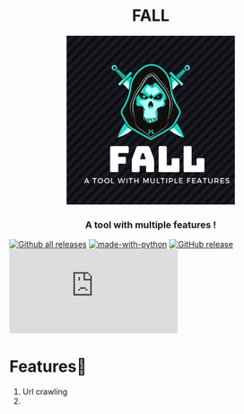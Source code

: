 <h1 align="center">FALL</h1>
<p align="center"><img src="https://github.com/DevanshRaghav75/FALL/blob/main/FALL%20logo.png"  width="300" height="300" />
<h3 align="center">A tool with multiple features !</h3>

[![Github all releases](https://img.shields.io/github/downloads/DevanshRaghav75/FALL/total.svg)](https://GitHub.com/DevanshRaghav75/FALL/releases/)
[![made-with-python](https://img.shields.io/badge/Made%20with-Python-1f425f.svg)](https://www.python.org/)
[![GitHub release](https://img.shields.io/github/release/Devansh/FALL.svg)](https://GitHub.com/DevanshRaghav75/FALL/releases/)
[![Only 32 Kb](https://badge-size.herokuapp.com/DevanshRaghav75/FALL/master/strapdown.min.js)](https://github.com/DevanshRaghav75/FALL/blob/master/strapdown.min.js)






# Features🍳

1. Url crawling
2. 

